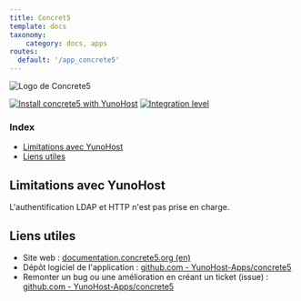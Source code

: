 ```yaml
---
title: Concret5
template: docs
taxonomy:
    category: docs, apps
routes:
  default: '/app_concrete5'
---
```


![Logo de Concrete5](image://concrete5_logo.png?height=80)

[![Install concrete5 with YunoHost](https://install-app.yunohost.org/install-with-yunohost.png)](https://install-app.yunohost.org/?app=concrete5) [![Integration level](https://dash.yunohost.org/integration/concrete5.svg)](https://dash.yunohost.org/appci/app/concrete5)

### Index

- [Limitations avec YunoHost](#limitations-avec-yunohost)
- [Liens utiles](#liens-utiles)

## Limitations avec YunoHost

L'authentification LDAP et HTTP n'est pas prise en charge.

## Liens utiles

+ Site web : [documentation.concrete5.org (en)](https://documentation.concrete5.org/)
+ Dépôt logiciel de l'application : [github.com - YunoHost-Apps/concrete5](https://github.com/YunoHost-Apps/concrete5_ynh)
+ Remonter un bug ou une amélioration en créant un ticket (issue) : [github.com - YunoHost-Apps/concrete5](https://github.com/YunoHost-Apps/concrete5_ynh/issues)
